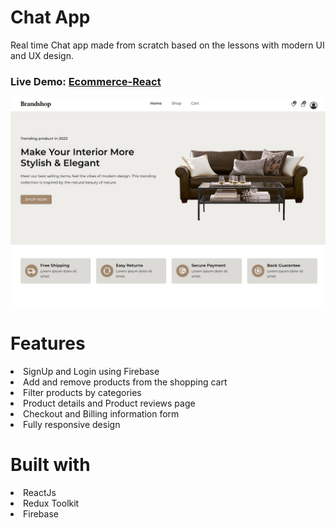 # Chat App
Real time Chat app made from scratch based on the lessons with modern UI and UX design.

### Live Demo: <a href="https://lily3214.github.io/ecommerce-react/" target="_blank" rel="nofollow">Ecommerce-React</a>

<p dir="auto"><a target="_blank" rel="noopener noreferrer nofollow" href="https://github.com/Lily3214/ecommerce-react/blob/main/src/assets/images/ecommerce.jpg2.JPG"><img src="https://github.com/Lily3214/ecommerce-react/blob/main/src/assets/images/ecommerce.jpg2.JPG" alt="image" style="max-width:100%"></a></p>


# Features
<li>
SignUp and Login using Firebase
  </li>
  <li>
Add and remove products from the shopping cart
  </li>
  <li>
Filter products by categories
  </li>
  <li>
Product details and Product reviews page
  </li>
  <li>
Checkout and Billing information form
  </li>
  <li>
Fully responsive design
  </li>
  
  
# Built with
  <li>
ReactJs
  </li>
  <li>
Redux Toolkit
  </li>
  <li>
Firebase
  </li>

